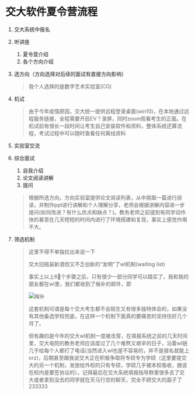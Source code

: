 # 交大软件夏令营流程

1. 交大系统中报名

2. 听讲座
   1. 夏令营介绍
   2. 各个方向介绍
   
3. 选方向（方向选择对后续的面试有直接方向影响）

   > 我个人选择的是数字艺术实验室(CG)

4. 机试

   > 由于今年疫情原因，交大统一提供远程登录桌面(win10)，在本地通过远程服务链接，全程需要开启EV？录屏，同时zoom观看考生的正面。在机试前有很长一段时间让考生自己安装软件和资料，整体系统还算流程，考试过程中可以随时查看任何离线资料

5. 实验室交流

6. 综合面试
   1. 自我介绍
   2. 论文阅读讲解
   3. 提问

   > 根据所选方向，方向实验室提供论文阅读列表，从中挑取一篇进行阅读，并制作ppt进行讲解和个人理解分享，老师会根据讲解内容进一步提问(如何改进？有什么优点和缺点？)。教务老师之前提到有同学动作快的甚至在几天短短的时间内进行了环境搭建和复现，事实上感觉作用不大。

7. 筛选机制

   > 这里不得不单独拉出来说一下
   >
   > 交大旧瓶装新酒但又不乏创新的“发明”了wl机制(waiting list)
   >
   > 事实上以上6⃣️个步骤之后，只有很少一部分同学可以踏实了，我和我的朋友都在wl里，我们都收到了候补的邮件，即
   >
   > ![候补](https://doublez-site-bed.oss-cn-shanghai.aliyuncs.com/img/20201027144720.png)
   >
   > 这套机制可谓是每个交大考生都不会陌生又有很多独特体会的，如果没有其他备选学校兜底，在这样一个机制下面真的要痛苦的坚持住好几个月了。
   >
   > 但有趣的是今年的交大wl机制一度被击穿，在填报系统之前的几天时间里，交大电院的教务老师应该度过了几个难熬又艰辛的日子，沿着wl链几乎给每个人都打了电话(当然进入wl也是不容易的，并不是报名就能上orz)，后期甚至跟我说交大正在积极争取将专硕专为学硕（这里要提交大的另一个机制，发放给外校的只有专硕，学硕几乎被本校吸收，据说在校内是要签协议的）。记得最后在交大系统填报指导群里很多去了交大或者拿到没去的同学就在天马行空的聊天，完全不顾交大的面子了233333
